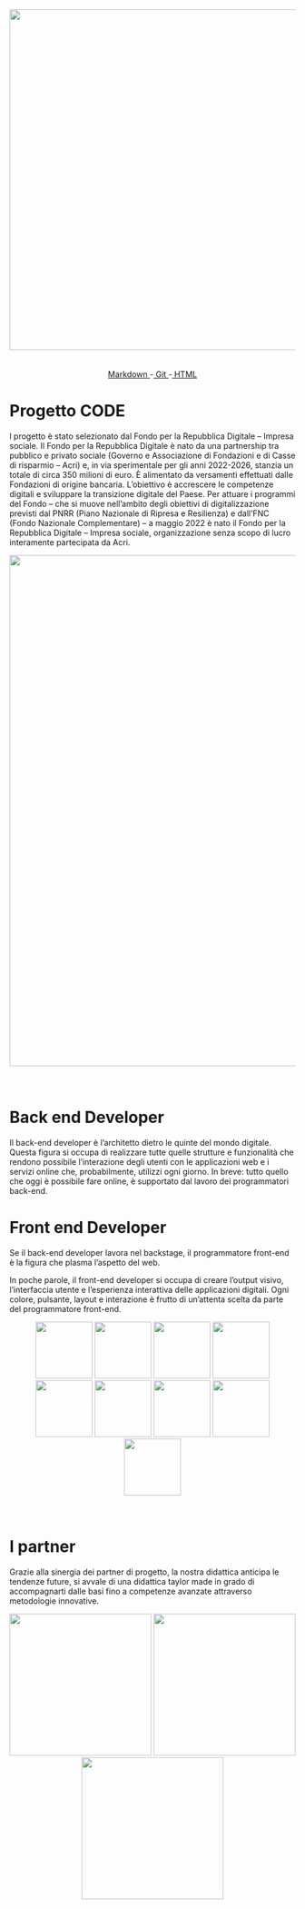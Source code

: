 <div align="center">
<img src="https://github.com/Anmol-Baranwal/Cool-GIFs-For-GitHub/assets/74038190/80728820-e06b-4f96-9c9e-9df46f0cc0a5" width="600">
</div>
<br><br>
<div align="center"><a href="project/html/markdown.html"> Markdown </a>-<a href="project/html/git.html"> Git </a>-<a href="project/html/index.html"> HTML </a> </div>

# Progetto CODE

l progetto è stato selezionato dal Fondo per la Repubblica Digitale – Impresa sociale.
Il Fondo per la Repubblica Digitale è nato da una partnership tra pubblico e privato sociale (Governo e Associazione di Fondazioni e di Casse di risparmio – Acri) e, in via sperimentale per gli anni 2022-2026, stanzia un totale di circa 350 milioni di euro. È alimentato da versamenti effettuati dalle Fondazioni di origine bancaria. L’obiettivo è accrescere le competenze digitali e sviluppare la transizione digitale del Paese. Per attuare i programmi del Fondo – che si muove nell’ambito degli obiettivi di digitalizzazione previsti dal PNRR (Piano Nazionale di Ripresa e Resilienza) e dall’FNC (Fondo Nazionale Complementare) – a maggio 2022 è nato il Fondo per la Repubblica Digitale – Impresa sociale, organizzazione senza scopo di lucro interamente partecipata da Acri.

<div align="center">
<img src="https://user-images.githubusercontent.com/74038190/213910845-af37a709-8995-40d6-be59-724526e3c3d7.gif" width="900">
  </div>
<br><br>

# Back end Developer

Il back-end developer è l’architetto dietro le quinte del mondo digitale.
Questa figura si occupa di realizzare tutte quelle strutture e funzionalità che rendono possibile l’interazione degli utenti con le applicazioni web e i servizi online che, probabilmente, utilizzi ogni giorno.
In breve: tutto quello che oggi è possibile fare online, è supportato dal lavoro dei programmatori back-end.

# Front end Developer

Se il back-end developer lavora nel backstage, il programmatore front-end è la figura che plasma l’aspetto del web.

In poche parole, il front-end developer si occupa di creare l’output visivo, l’interfaccia utente e l’esperienza interattiva delle applicazioni digitali. Ogni colore, pulsante, layout e interazione è frutto di un’attenta scelta da parte del programmatore front-end.

<div align="center">
<img src="https://user-images.githubusercontent.com/74038190/212257454-16e3712e-945a-4ca2-b238-408ad0bf87e6.gif" width="100">
<img src="https://user-images.githubusercontent.com/74038190/212257468-1e9a91f1-b626-4baa-b15d-5c385dfa7ed2.gif" width="100">
<img src="https://user-images.githubusercontent.com/74038190/212257465-7ce8d493-cac5-494e-982a-5a9deb852c4b.gif" width="100">
<img src="https://user-images.githubusercontent.com/74038190/212257460-738ff738-247f-4445-a718-cdd0ca76e2db.gif" width="100">
<img src="https://user-images.githubusercontent.com/74038190/212281763-e6ecd7ef-c4aa-45b6-a97c-f33f6bb592bd.gif" width="100">
<img src="https://user-images.githubusercontent.com/74038190/212281775-b468df30-4edc-4bf8-a4ee-f52e1aaddc86.gif" width="100">
<img src="https://user-images.githubusercontent.com/74038190/212281780-0afd9616-8310-46e9-a898-c4f5269f1387.gif" width="100">
<img src="https://github.com/Anmol-Baranwal/Cool-GIFs-For-GitHub/assets/74038190/29fd6286-4e7b-4d6c-818f-c4765d5e39a9" width="100">
<img src="https://github.com/Anmol-Baranwal/Cool-GIFs-For-GitHub/assets/74038190/67f477ed-6624-42da-99f0-1a7b1a16eecb" width="100">
</div>
<br><br>

# I partner

Grazie alla sinergia dei partner di progetto, la nostra didattica anticipa le tendenze future, si avvale di una didattica taylor made in grado di accompagnarti dalle basi fino a competenze avanzate attraverso metodologie innovative.

<div align="center">
<img src="https://progettocode.it/wp-content/uploads/2023/07/8a28191b-c602-4652-9805-d4ae36fd24dc.png" width="250" >
<img src="https://progettocode.it/wp-content/uploads/2023/07/39a8739c-c923-4a28-a961-8b8afd2c1609.png" width="250" >
<img src="https://progettocode.it/wp-content/uploads/2023/07/e0f0e447-35b6-4e2e-825e-13dc09f9830f.png" width="250" >
</div>
